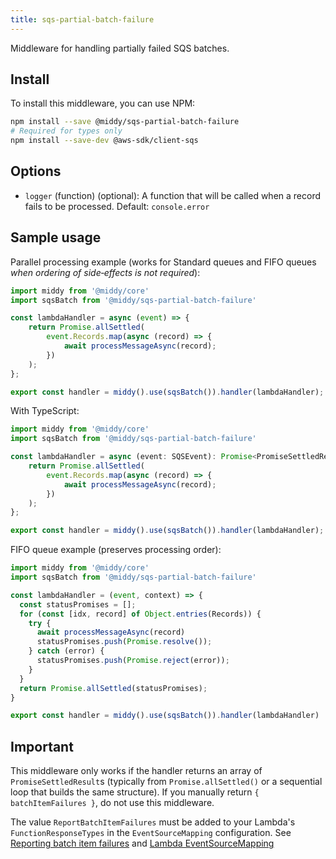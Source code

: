 ```yaml
---
title: sqs-partial-batch-failure
---
```


Middleware for handling partially failed SQS batches.

## Install

To install this middleware, you can use NPM:

```bash npm2yarn
npm install --save @middy/sqs-partial-batch-failure
# Required for types only
npm install --save-dev @aws-sdk/client-sqs
```

## Options

- `logger` (function) (optional): A function that will be called when a record fails to be processed. Default: `console.error`

## Sample usage

Parallel processing example (works for Standard queues and FIFO queues _when ordering of side‑effects is not required_):

```javascript
import middy from '@middy/core'
import sqsBatch from '@middy/sqs-partial-batch-failure'

const lambdaHandler = async (event) => {
    return Promise.allSettled(
        event.Records.map(async (record) => {
            await processMessageAsync(record);
        })
    );
};

export const handler = middy().use(sqsBatch()).handler(lambdaHandler);

```

With TypeScript:
```typescript
import middy from '@middy/core'
import sqsBatch from '@middy/sqs-partial-batch-failure'

const lambdaHandler = async (event: SQSEvent): Promise<PromiseSettledResult<unknown>[]> => {
    return Promise.allSettled(
        event.Records.map(async (record) => {
            await processMessageAsync(record);
        })
    );
};

export const handler = middy().use(sqsBatch()).handler(lambdaHandler);

```

FIFO queue example (preserves processing order):

```javascript
import middy from '@middy/core'
import sqsBatch from '@middy/sqs-partial-batch-failure'

const lambdaHandler = (event, context) => {
  const statusPromises = [];
  for (const [idx, record] of Object.entries(Records)) {
    try {
      await processMessageAsync(record)
      statusPromises.push(Promise.resolve());
    } catch (error) {
      statusPromises.push(Promise.reject(error));
    }
  }
  return Promise.allSettled(statusPromises);
}

export const handler = middy().use(sqsBatch()).handler(lambdaHandler)
```

## Important

This middleware only works if the handler returns an array of `PromiseSettledResult`s (typically from `Promise.allSettled()` or a sequential loop that builds the same structure). 
If you manually return `{ batchItemFailures }`, do not use this middleware.

The value `ReportBatchItemFailures` must be added to your Lambda's `FunctionResponseTypes` in the `EventSourceMapping` configuration. 
See [Reporting batch item failures](https://docs.aws.amazon.com/lambda/latest/dg/example_serverless_SQS_Lambda_batch_item_failures_section.html) and [Lambda EventSourceMapping](https://docs.aws.amazon.com/AWSCloudFormation/latest/UserGuide/aws-resource-lambda-eventsourcemapping.html)
